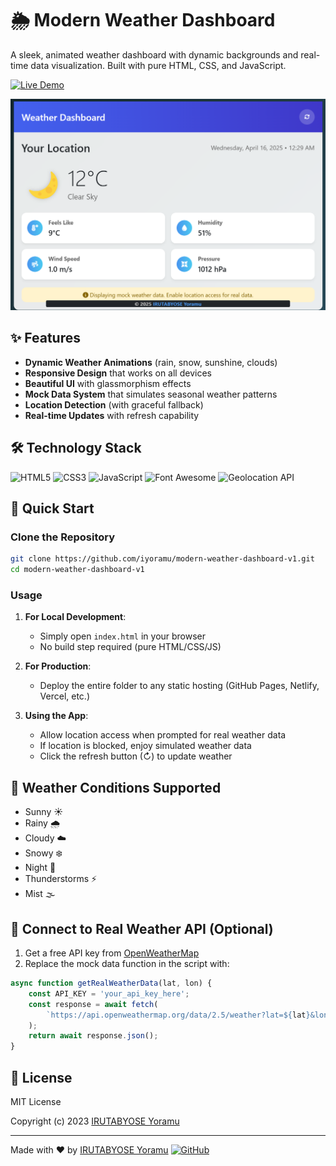 # 🌦️ Modern Weather Dashboard

A sleek, animated weather dashboard with dynamic backgrounds and real-time data visualization. Built with pure HTML, CSS, and JavaScript.

[![Live Demo](https://img.shields.io/badge/Live_Demo-View_Now-green?style=for-the-badge)](https://iyoramu.github.io/modern-weather-dashboard-v1/)

![Weather Dashboard](modern-weather-dashboard-v1.png)

## ✨ Features

- **Dynamic Weather Animations** (rain, snow, sunshine, clouds)
- **Responsive Design** that works on all devices
- **Beautiful UI** with glassmorphism effects
- **Mock Data System** that simulates seasonal weather patterns
- **Location Detection** (with graceful fallback)
- **Real-time Updates** with refresh capability

## 🛠️ Technology Stack

![HTML5](https://img.shields.io/badge/HTML5-E34F26?style=flat&logo=html5&logoColor=white)
![CSS3](https://img.shields.io/badge/CSS3-1572B6?style=flat&logo=css3&logoColor=white)
![JavaScript](https://img.shields.io/badge/JavaScript-F7DF1E?style=flat&logo=javascript&logoColor=black)
![Font Awesome](https://img.shields.io/badge/Font_Awesome-528DD7?style=flat&logo=font-awesome&logoColor=white)
![Geolocation API](https://img.shields.io/badge/Geolocation_API-4285F4?style=flat&logo=google-maps&logoColor=white)

## 🚀 Quick Start

### Clone the Repository

```bash
git clone https://github.com/iyoramu/modern-weather-dashboard-v1.git
cd modern-weather-dashboard-v1
```

### Usage

1. **For Local Development**:
   - Simply open `index.html` in your browser
   - No build step required (pure HTML/CSS/JS)

2. **For Production**:
   - Deploy the entire folder to any static hosting (GitHub Pages, Netlify, Vercel, etc.)

3. **Using the App**:
   - Allow location access when prompted for real weather data
   - If location is blocked, enjoy simulated weather data
   - Click the refresh button (↻) to update weather

## 🌈 Weather Conditions Supported

- Sunny ☀️
- Rainy 🌧️  
- Cloudy ☁️
- Snowy ❄️
- Night 🌙
- Thunderstorms ⚡
- Mist 🌫️

## 🔧 Connect to Real Weather API (Optional)

1. Get a free API key from [OpenWeatherMap](https://openweathermap.org/api)
2. Replace the mock data function in the script with:

```javascript
async function getRealWeatherData(lat, lon) {
    const API_KEY = 'your_api_key_here';
    const response = await fetch(
        `https://api.openweathermap.org/data/2.5/weather?lat=${lat}&lon=${lon}&appid=${API_KEY}&units=metric`
    );
    return await response.json();
}
```

## 📜 License

MIT License

Copyright (c) 2023 [IRUTABYOSE Yoramu](https://linkedin.com/in/iyoramu)

---

Made with ❤️ by [IRUTABYOSE Yoramu](https://linkedin.com/in/iyoramu)
[![GitHub](https://img.shields.io/badge/GitHub-View_on_GitHub-blue?style=flat&logo=github)](https://github.com/iyoramu/modern-weather-dashboard-v1)